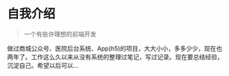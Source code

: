 # 自我介绍

> 一个有些许理想的前端开发

做过商城公众号、医院后台系统、App(h5)的项目，大大小小，多多少少，现在也两年了。工作这么久以来从没有系统的整理过笔记，写过记录。现在要总结经验，沉淀自己。希望以后可以...